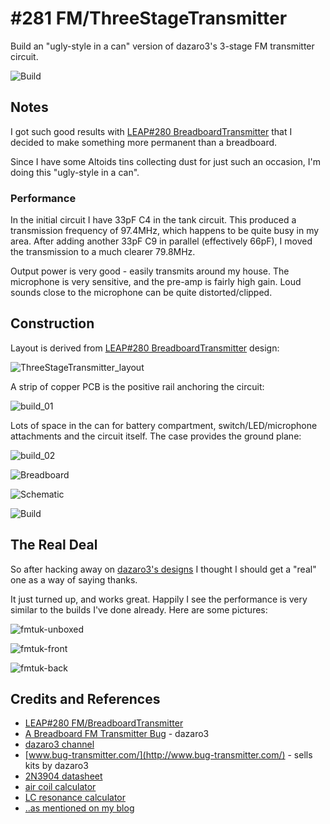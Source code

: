 # #281 FM/ThreeStageTransmitter

Build an "ugly-style in a can" version of dazaro3's 3-stage FM transmitter circuit.

![Build](./assets/ThreeStageTransmitter_build.jpg?raw=true)

## Notes

I got such good results with [LEAP#280 BreadboardTransmitter](../BreadboardTransmitter)
that I decided to make something more permanent than a breadboard.

Since I have some Altoids tins collecting dust for just such an occasion, I'm doing this "ugly-style in a can".

### Performance

In the initial circuit I have 33pF C4 in the tank circuit.
This produced a transmission frequency of 97.4MHz, which happens to be quite busy in my area.
After adding another 33pF C9 in parallel (effectively 66pF), I moved the transmission to a much clearer 79.8MHz.

Output power is very good - easily transmits around my house.
The microphone is very sensitive, and the pre-amp is fairly high gain. Loud sounds close to the microphone
can be quite distorted/clipped.

## Construction

Layout is derived from [LEAP#280 BreadboardTransmitter](../BreadboardTransmitter) design:

![ThreeStageTransmitter_layout](./assets/ThreeStageTransmitter_layout.jpg?raw=true)

A strip of copper PCB is the positive rail anchoring the circuit:

![build_01](./assets/build_01.jpg?raw=true)

Lots of space in the can for battery compartment, switch/LED/microphone attachments and the circuit itself.
The case provides the ground plane:

![build_02](./assets/build_02.jpg?raw=true)

![Breadboard](./assets/ThreeStageTransmitter_bb.jpg?raw=true)

![Schematic](./assets/ThreeStageTransmitter_schematic.jpg?raw=true)

![Build](./assets/ThreeStageTransmitter_build.jpg?raw=true)

## The Real Deal

So after hacking away on [dazaro3's designs](https://www.youtube.com/channel/UCU5ca_ymxbKi9GqVH7BMxbg) I thought
I should get a "real" one as a way of saying thanks.

It just turned up, and works great. Happily I see the performance is very similar
to the builds I've done already. Here are some pictures:

![fmtuk-unboxed](./assets/fmtuk-unboxed.jpg?raw=true)

![fmtuk-front](./assets/fmtuk-front.jpg?raw=true)

![fmtuk-back](./assets/fmtuk-back.jpg?raw=true)

## Credits and References

* [LEAP#280 FM/BreadboardTransmitter](../BreadboardTransmitter)
* [A Breadboard FM Transmitter Bug](https://www.youtube.com/watch?v=lUpujUAa2ZQ) - dazaro3
* [dazaro3 channel](https://www.youtube.com/channel/UCU5ca_ymxbKi9GqVH7BMxbg)
* [www.bug-transmitter.com/](http://www.bug-transmitter.com/) - sells kits by dazaro3
* [2N3904 datasheet](https://www.futurlec.com/Transistors/2N3904.shtml)
* [air coil calculator](http://www.qsl.net/in3otd/indcalc.html)
* [LC resonance calculator](http://www.daycounter.com/Calculators/LC-Resonance-Calculator.phtml)
* [..as mentioned on my blog](https://blog.tardate.com/2017/04/leap281-three-stage-fm-transmitter.html)
